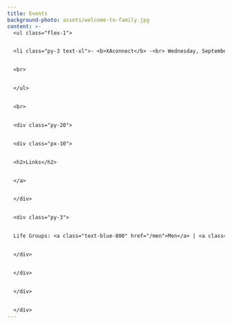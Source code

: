 ```yaml
---
title: Events
background-photo: assets/welcome-to-family.jpg
content: >-
  <ul class="flex-1">


  <li class="py-3 text-xl">- <b>XAconnect</b> -<br> Wednesday, September 22, 2021 @ 7 PM in Union <br>Check out our <a href="https://heellife.unc.edu/organization/chi-alpha-christian-fellowship/events">Heel Life</a> page for future meeting dates!<br>Send us a message via our <a href="/">GET CONNECTED</a> form or email us!


  <br>


  </ul>


  <br>


  <div class="py-20">


  <div class="px-10">


  <h2>Links</h2>


  </a>


  </div>


  <div class="py-3">


  Life Groups: <a class="text-blue-800" href="/men">Men</a> | <a class="text-blue-800" href="/women">Women</a>


  </div>


  </div>


  </div>


  </div>
---
```

